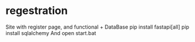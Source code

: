 # regestration
Site with register page, and functional + DataBase
pip install fastapi[all]
pip install sqlalchemy
And open start.bat
